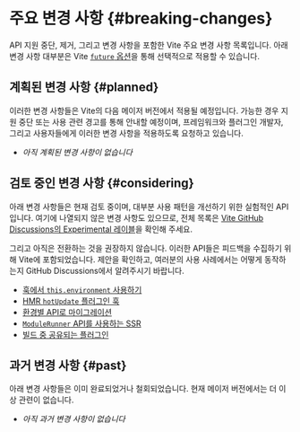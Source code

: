 # 주요 변경 사항 {#breaking-changes}

API 지원 중단, 제거, 그리고 변경 사항을 포함한 Vite 주요 변경 사항 목록입니다. 아래 변경 사항 대부분은 Vite [`future` 옵션](/config/shared-options.html#future)을 통해 선택적으로 적용할 수 있습니다.

## 계획된 변경 사항 {#planned}

이러한 변경 사항들은 Vite의 다음 메이저 버전에서 적용될 예정입니다. 가능한 경우 지원 중단 또는 사용 관련 경고를 통해 안내할 예정이며, 프레임워크와 플러그인 개발자, 그리고 사용자들에게 이러한 변경 사항을 적용하도록 요청하고 있습니다.

- _아직 계획된 변경 사항이 없습니다_

## 검토 중인 변경 사항 {#considering}

아래 변경 사항들은 현재 검토 중이며, 대부분 사용 패턴을 개선하기 위한 실험적인 API입니다. 여기에 나열되지 않은 변경 사항도 있으므로, 전체 목록은 [Vite GitHub Discussions의 Experimental 레이블](https://github.com/vitejs/vite/discussions/categories/feedback?discussions_q=label%3Aexperimental+category%3AFeedback)을 확인해 주세요.

그리고 아직은 전환하는 것을 권장하지 않습니다. 이러한 API들은 피드백을 수집하기 위해 Vite에 포함되었습니다. 제안을 확인하고, 여러분의 사용 사례에서는 어떻게 동작하는지 GitHub Discussions에서 알려주시기 바랍니다.

- [훅에서 `this.environment` 사용하기](/changes/this-environment-in-hooks)
- [HMR `hotUpdate` 플러그인 훅](/changes/hotupdate-hook)
- [환경별 API로 마이그레이션](/changes/per-environment-apis)
- [`ModuleRunner` API를 사용하는 SSR](/changes/ssr-using-modulerunner)
- [빌드 중 공유되는 플러그인](/changes/shared-plugins-during-build)

## 과거 변경 사항 {#past}

아래 변경 사항들은 이미 완료되었거나 철회되었습니다. 현재 메이저 버전에서는 더 이상 관련이 없습니다.

- _아직 과거 변경 사항이 없습니다_